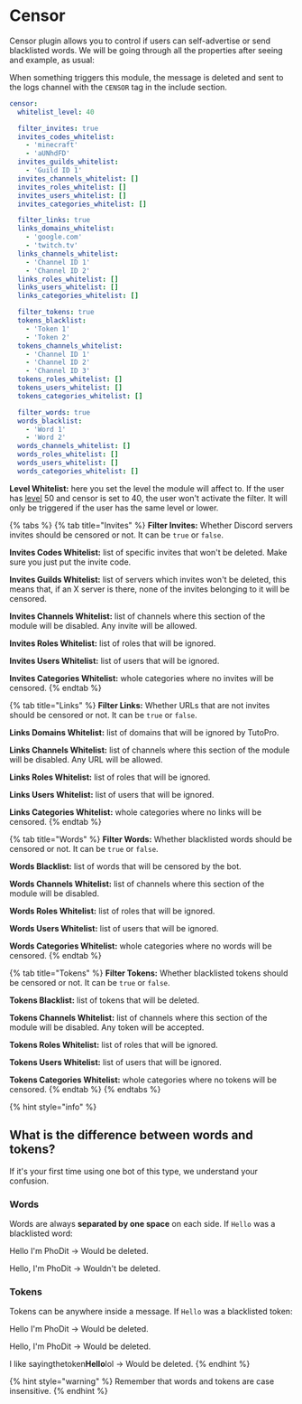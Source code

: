 # Censor

Censor plugin allows you to control if users can self-advertise or send blacklisted words. We will be going through all the properties after seeing and example, as usual:

When something triggers this module, the message is deleted and sent to the logs channel with the `CENSOR` tag in the include section.

```yaml
censor:
  whitelist_level: 40

  filter_invites: true
  invites_codes_whitelist:
    - 'minecraft'
    - 'aUNhdFD'
  invites_guilds_whitelist:
    - 'Guild ID 1'
  invites_channels_whitelist: []
  invites_roles_whitelist: []
  invites_users_whitelist: []
  invites_categories_whitelist: []

  filter_links: true
  links_domains_whitelist:
    - 'google.com'
    - 'twitch.tv'
  links_channels_whitelist:
    - 'Channel ID 1'
    - 'Channel ID 2'
  links_roles_whitelist: []
  links_users_whitelist: []
  links_categories_whitelist: []

  filter_tokens: true
  tokens_blacklist:
    - 'Token 1'
    - 'Token 2'
  tokens_channels_whitelist:
    - 'Channel ID 1'
    - 'Channel ID 2'
    - 'Channel ID 3'
  tokens_roles_whitelist: []
  tokens_users_whitelist: []
  tokens_categories_whitelist: []

  filter_words: true
  words_blacklist:
    - 'Word 1'
    - 'Word 2'
  words_channels_whitelist: []
  words_roles_whitelist: []
  words_users_whitelist: []
  words_categories_whitelist: []
```

**Level Whitelist:** here you set the level the module will affect to. If the user has [level](levels.md) 50 and censor is set to 40, the user won't activate the filter. It will only be triggered if the user has the same level or lower.

{% tabs %}
{% tab title="Invites" %}
**Filter Invites:** Whether Discord servers invites should be censored or not. It can be `true` or `false`.

**Invites Codes Whitelist:** list of specific invites that won't be deleted. Make sure you just put the invite code.

**Invites Guilds Whitelist:** list of servers which invites won't be deleted, this means that, if an X server is there, none of the invites belonging to it will be censored.

**Invites Channels Whitelist:** list of channels where this section of the module will be disabled. Any invite will be allowed.

**Invites Roles Whitelist:** list of roles that will be ignored.

**Invites Users Whitelist:** list of users that will be ignored.

**Invites Categories Whitelist:** whole categories where no invites will be censored.
{% endtab %}

{% tab title="Links" %}
**Filter Links:** Whether URLs that are not invites should be censored or not. It can be `true` or `false`.

**Links Domains Whitelist:** list of domains that will be ignored by TutoPro.

**Links Channels Whitelist:** list of channels where this section of the module will be disabled. Any URL will be allowed.

**Links Roles Whitelist:** list of roles that will be ignored.

**Links Users Whitelist:** list of users that will be ignored.

**Links Categories Whitelist:** whole categories where no links will be censored.
{% endtab %}

{% tab title="Words" %}
**Filter Words:** Whether blacklisted words should be censored or not. It can be `true` or `false`.

**Words Blacklist:** list of words that will be censored by the bot.

**Words Channels Whitelist:** list of channels where this section of the module will be disabled.

**Words Roles Whitelist:** list of roles that will be ignored.

**Words Users Whitelist:** list of users that will be ignored.

**Words Categories Whitelist:** whole categories where no words will be censored.
{% endtab %}

{% tab title="Tokens" %}
**Filter Tokens:** Whether blacklisted tokens should be censored or not. It can be `true` or `false`.

**Tokens Blacklist:** list of tokens that will be deleted.

**Tokens Channels Whitelist:** list of channels where this section of the module will be disabled. Any token will be accepted.

**Tokens Roles Whitelist:** list of roles that will be ignored.

**Tokens Users Whitelist:** list of users that will be ignored.

**Tokens Categories Whitelist:** whole categories where no tokens will be censored.
{% endtab %}
{% endtabs %}

{% hint style="info" %}
## What is the difference between words and tokens?

If it's your first time using one bot of this type, we understand your confusion.

### Words

Words are always **separated by one space** on each side. If `Hello` was a blacklisted word:

Hello I'm PhoDit -&gt; Would be deleted.

Hello, I'm PhoDit -&gt; Wouldn't be deleted.

### Tokens

Tokens can be anywhere inside a message. If `Hello` was a blacklisted token:

Hello I'm PhoDit -&gt; Would be deleted.

Hello, I'm PhoDit -&gt; Would be deleted.

I like sayingthetoken**Hello**lol -&gt; Would be deleted.
{% endhint %}

{% hint style="warning" %}
Remember that words and tokens are case insensitive.
{% endhint %}

